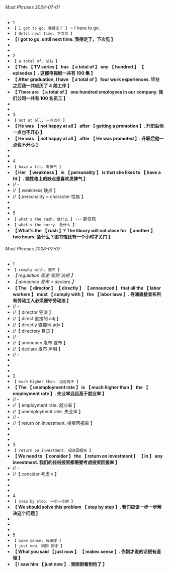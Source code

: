 ###### Must Phrases 2024-07-01

- 1
- `【 I got to go. 我得走了 】` = I have to go.
- `【 Until next time. 下次见 】`
- **【 I got to go, until next time. 我得走了，下次见 】**
-
-
- 2
- `【 a total of. 总共 】`
- **【 This 【 TV series 】 has 【 a total of 】 one 【 hundred 】 【 episodes 】. 这部电视剧一共有 100 集 】**
- **【 After graduation, I have 【 a total of 】 four work experiences. 毕业之后我一共经历了 4 段工作 】**
- **【 There are 【 a total of 】 one hundred employees in our company. 我们公司一共有 100 名员工 】**
-
-
- 3
- `【 not at all. 一点也不 】`
- **【 He was 【 not happy at all 】 after 【 getting a promotion 】. 升职后他一点也不开心 】**
- **【 He was 【 not happy at all 】 after 【 He was promoted 】. 升职后他一点也不开心 】**
-
-
- 4
- `【 have a fit. 发脾气 】`
- **【 Her 【 weakness 】 in 【 personality 】 is that she likes to 【 have a fit 】. 她性格上的缺点是喜欢发脾气 】**
- // -
- //【 weakness 缺点 】
- //【 personality = character 性格 】
-
-
- 5
- `【 what's the rush. 急什么 】` --- 更自然
- `【 what's the hurry. 急什么 】`
- **【 What's the 【 rush 】? The library will not close for 【 another 】 two hours. 急什么？图书馆还有一个小时才关门 】**

###### Must Phrases 2024-07-07

- 1
- `【 comply with. 遵守 】`
- _【 regulation 规定 规则 法规 】_
- _【 announce 发布 = declare 】_
- **【 The 【 director 】 【 directly 】 【 announced 】 that all the 【 labor workers 】 must 【 comply with 】 the 【 labor laws 】. 导演直接宣布所有劳动工人必须遵守劳动法 】**
- // -
- //【 director 导演 】
- //【 direct 直接的 adj 】
- //【 directly 直接地 adv 】
- //【 directory 目录 】
- // -
- //【 announce 发布 宣布 】
- //【 declare 发布 声明 】
- // -
-
-
-
- 2
- `【 much higher than. 远远高于 】`
- **【 The 【 unemployment rate 】 is 【 much higher than 】 the 【 employment rate 】. 失业率远远高于就业率 】**
- // -
- //【 employment rate. 就业率 】
- //【 unemployment rate. 失业率 】
- // -
- //【 return on investment. 投资回报率 】
-
-
-
- 3
- `【 return on investment. 投资回报率 】`
- **【 We need to 【 consider 】 the 【 return on investment 】 【 in 】 any investment. 我们的任何投资都需要考虑投资回报率 】**
- // -
- //【 consider 考虑 v 】
-
-
-
- 4
- `【 step by step. 一步一步的 】`
- **【 We should solve this problem 【 step by step 】. 我们应该一步一步解决这个问题 】**
-
-
-
- 5
- `【 make sense. 有道理 】`
- `【 just now. 刚刚 刚才 】`
- **【 What you said 【 just now 】 【 makes sense 】. 你刚才说的话很有道理 】**
- **【 I saw him 【 just now 】. 我刚刚看到他了 】**
